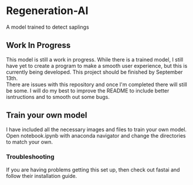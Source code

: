 # Regeneration-AI
A model trained to detect saplings

## Work In Progress
This model is still a work in progress. While there is a trained model, I still have yet to create a program to make a smooth user experience, but this is currently being developed. This project should be finished by September 13th.  
There are issues with this repository and once I'm completed there will still be some. I will do my best to improve the README to include better isntructions and to smooth out some bugs.

## Train your own model
I have included all the necessary images and files to train your own model. Open notebook.ipynb with anaconda navigator and change the directories to match your own.

### Troubleshooting
If you are having problems getting this set up, then check out fastai and follow their installation guide. 
